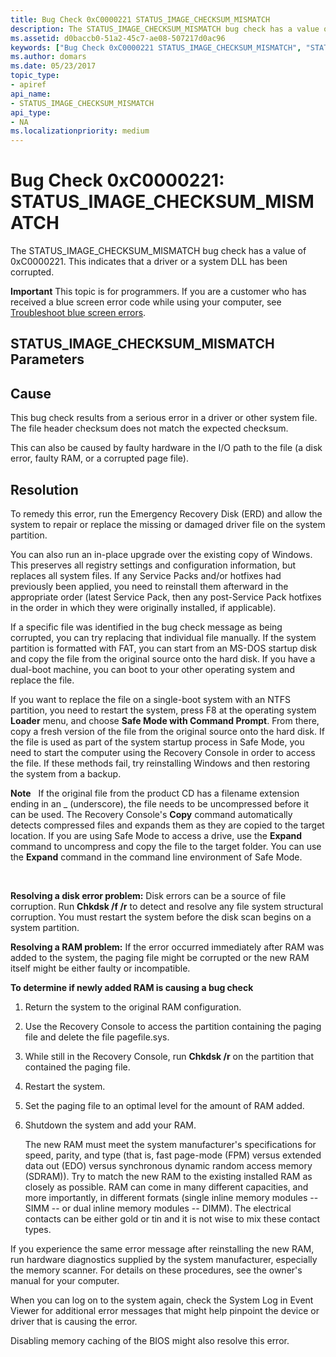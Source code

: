 ```yaml
---
title: Bug Check 0xC0000221 STATUS_IMAGE_CHECKSUM_MISMATCH
description: The STATUS_IMAGE_CHECKSUM_MISMATCH bug check has a value of 0xC0000221. This indicates that a driver or a system DLL has been corrupted.
ms.assetid: d0baccb0-51a2-45c7-ae08-507217d0ac96
keywords: ["Bug Check 0xC0000221 STATUS_IMAGE_CHECKSUM_MISMATCH", "STATUS_IMAGE_CHECKSUM_MISMATCH"]
ms.author: domars
ms.date: 05/23/2017
topic_type:
- apiref
api_name:
- STATUS_IMAGE_CHECKSUM_MISMATCH
api_type:
- NA
ms.localizationpriority: medium
---
```


# Bug Check 0xC0000221: STATUS\_IMAGE\_CHECKSUM\_MISMATCH


The STATUS\_IMAGE\_CHECKSUM\_MISMATCH bug check has a value of 0xC0000221. This indicates that a driver or a system DLL has been corrupted.

**Important** This topic is for programmers. If you are a customer who has received a blue screen error code while using your computer, see [Troubleshoot blue screen errors](https://windows.microsoft.com/windows-10/troubleshoot-blue-screen-errors).

## STATUS\_IMAGE\_CHECKSUM\_MISMATCH Parameters


Cause
-----

This bug check results from a serious error in a driver or other system file. The file header checksum does not match the expected checksum.

This can also be caused by faulty hardware in the I/O path to the file (a disk error, faulty RAM, or a corrupted page file).

Resolution
----------

To remedy this error, run the Emergency Recovery Disk (ERD) and allow the system to repair or replace the missing or damaged driver file on the system partition.

You can also run an in-place upgrade over the existing copy of Windows. This preserves all registry settings and configuration information, but replaces all system files. If any Service Packs and/or hotfixes had previously been applied, you need to reinstall them afterward in the appropriate order (latest Service Pack, then any post-Service Pack hotfixes in the order in which they were originally installed, if applicable).

If a specific file was identified in the bug check message as being corrupted, you can try replacing that individual file manually. If the system partition is formatted with FAT, you can start from an MS-DOS startup disk and copy the file from the original source onto the hard disk. If you have a dual-boot machine, you can boot to your other operating system and replace the file.

If you want to replace the file on a single-boot system with an NTFS partition, you need to restart the system, press F8 at the operating system **Loader** menu, and choose **Safe Mode with Command Prompt**. From there, copy a fresh version of the file from the original source onto the hard disk. If the file is used as part of the system startup process in Safe Mode, you need to start the computer using the Recovery Console in order to access the file. If these methods fail, try reinstalling Windows and then restoring the system from a backup.

**Note**   If the original file from the product CD has a filename extension ending in an \_ (underscore), the file needs to be uncompressed before it can be used. The Recovery Console's **Copy** command automatically detects compressed files and expands them as they are copied to the target location. If you are using Safe Mode to access a drive, use the **Expand** command to uncompress and copy the file to the target folder. You can use the **Expand** command in the command line environment of Safe Mode.

 

**Resolving a disk error problem:** Disk errors can be a source of file corruption. Run **Chkdsk /f /r** to detect and resolve any file system structural corruption. You must restart the system before the disk scan begins on a system partition.

**Resolving a RAM problem:** If the error occurred immediately after RAM was added to the system, the paging file might be corrupted or the new RAM itself might be either faulty or incompatible.

**To determine if newly added RAM is causing a bug check**

1.  Return the system to the original RAM configuration.

2.  Use the Recovery Console to access the partition containing the paging file and delete the file pagefile.sys.

3.  While still in the Recovery Console, run **Chkdsk /r** on the partition that contained the paging file.

4.  Restart the system.

5.  Set the paging file to an optimal level for the amount of RAM added.

6.  Shutdown the system and add your RAM.

    The new RAM must meet the system manufacturer's specifications for speed, parity, and type (that is, fast page-mode (FPM) versus extended data out (EDO) versus synchronous dynamic random access memory (SDRAM)). Try to match the new RAM to the existing installed RAM as closely as possible. RAM can come in many different capacities, and more importantly, in different formats (single inline memory modules -- SIMM -- or dual inline memory modules -- DIMM). The electrical contacts can be either gold or tin and it is not wise to mix these contact types.

If you experience the same error message after reinstalling the new RAM, run hardware diagnostics supplied by the system manufacturer, especially the memory scanner. For details on these procedures, see the owner's manual for your computer.

When you can log on to the system again, check the System Log in Event Viewer for additional error messages that might help pinpoint the device or driver that is causing the error.

Disabling memory caching of the BIOS might also resolve this error.

 

 




